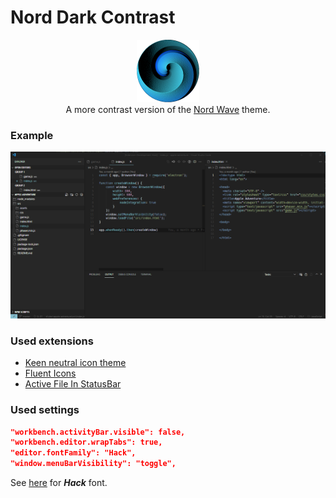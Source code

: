# Nord Dark Contrast

<div align='center'>
    <img src='assets/icon.png' alt='icon' width='100px'>
    <div>
    A more contrast version of the <a target='_blank' href='https://marketplace.visualstudio.com/items?itemName=dnlytras.nord-wave'>Nord Wave</a> theme.
    </div>
</div>

### Example
![Screenshot](assets/screenshot.png)

### Used extensions
- [Keen neutral icon theme](https://marketplace.visualstudio.com/items?itemName=keenethics.keen-neutral-icon-theme)
- [Fluent Icons](https://marketplace.visualstudio.com/items?itemName=miguelsolorio.fluent-icons)
- [Active File In StatusBar](https://marketplace.visualstudio.com/items?itemName=RoscoP.ActiveFileInStatusBar)

### Used settings
```json
"workbench.activityBar.visible": false,
"workbench.editor.wrapTabs": true,
"editor.fontFamily": "Hack",
"window.menuBarVisibility": "toggle",
```
See [here](https://sourcefoundry.org/hack/) for ___Hack___ font.